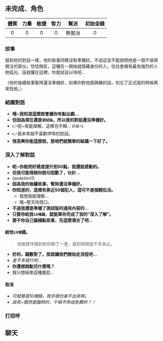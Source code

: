 ##  未完成．角色

|體質|力量|敏捷|智力|幫派|初始金錢|
|:--:|:--:|:--:|:--:|:--:|:--:|
|0|0|0|0|無幫派|0|

### 故事

就和他的對話一樣，他的故事同樣沒有準備好。不過這並不能說明他是一個不值得關注的家伙。恰恰相反，這種在一開始就隱藏身份的人，往往會擁有最為強烈的人物弧光。話就撂在這裡，你就拭目以待吧…

（他的後續故事暫時還沒準備好，如果你對他感興趣的話，別忘了正式版的時候再來找他。）

### 結識對話

- **哦\~我知道這麼說會讓你有點出戲…**
- **但因為現在還是`測試版`，所以我的對話還沒準備好。**
- :point_right:呃\~我能理解，這樣也不賴… `好感+5`
- :point_right:我本來就不喜歡啰嗦的對話。
- **很高興你能這麼說，那咱們就簡單的結識一下好了。**

### 深入了解對話

- **呃\~你能把好感度提升到50點，我還挺感動的。**
- **但我可能得跟你說句抱歉了，伙計…**
- {question1}
- **因為我的後續故事，暫時還沒準備好。**
- **你知道的，這裡有將近50個犯人，這可不是個輕松活。**
  - 我想我能理解…
  - 哦\~整天找借口。
- **不過我還是準備了測試版的通用內容的…**
- **只要你給我`10塊錢`，就能算你完成了我的“深入了解”。**
- **要不你自己腦補點故事，先這麼湊合了吧…**

#### 給他`10塊`錢。

> 他裝模作樣的和你聊了一會，直到時間差不多為止。

- **好的，錢數對了。那就讓我們開始走流程吧…**
- *差不多就行吧…*
- **你還想說點兒什麼嗎？**
- 我只想結束這種尷尬…

#### 取消

- *可就算是10塊錢，我手頭也拿不出來啊。*
- *該死\~既然是臨時的，干嘛不弄成免費的？！*

### 打招呼

## 聊天

